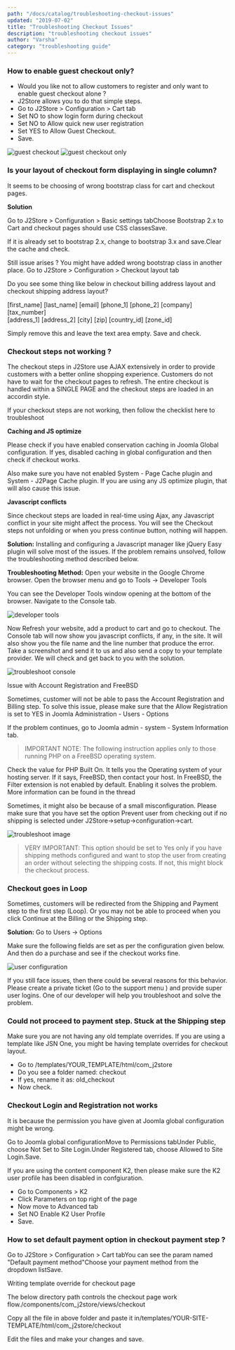 ```yaml
---
path: "/docs/catalog/troubleshooting-checkout-issues"
updated: "2019-07-02"
title: "Troubleshooting Checkout Issues"
description: "troubleshooting checkout issues"
author: "Varsha"
category: "troubleshooting guide"
---
```


### How to enable guest checkout only?

* Would you like not to allow customers to register and only want to enable guest checkout alone ?
* J2Store allows you to do that simple steps.
* Go to J2Store > Configuration > Cart tab
* Set NO to show login form during checkout
* Set NO to Allow quick new user registration
* Set YES to Allow Guest Checkout.
* Save.

![guest checkout](https://raw.githubusercontent.com/j2store/doc-images/master/troubleshooting-guide/troubleshooting-checout-issues/enable-guest-checkout-only.png)
![guest checkout only](https://raw.githubusercontent.com/j2store/doc-images/master/troubleshooting-guide/troubleshooting-checout-issues/guest-checkout-only.png)


### Is your layout of checkout form displaying in single column?

It seems to be choosing of wrong bootstrap class for cart and checkout pages.

**Solution**

Go to J2Store > Configuration > Basic settings tabChoose Bootstrap 2.x to Cart and checkout pages should use CSS classesSave.

If it is already set to bootstrap 2.x, change to bootstrap 3.x and save.Clear the cache and check.

Still issue arises ? You might have added wrong bootstrap class in another place.
Go to J2Store > Configuration > Checkout layout tab

Do you see some thing like below in checkout billing address layout and checkout shipping address layout?

<div class="row-fluid">
<div class="span6">[first_name] [last_name] [email] [phone_1] [phone_2] [company] [tax_number]</div>
<div class="span6">[address_1] [address_2] [city] [zip] [country_id] [zone_id]</div>
</div>

Simply remove this and leave the text area empty.
Save and check.

### Checkout steps not working ?

The checkout steps in J2Store use AJAX extensively in order to provide customers with a better online shopping experience. Customers do not have to wait for the checkout pages to refresh. The entire checkout is handled within a SINGLE PAGE and the checkout steps are loaded in an accordin style.

If your checkout steps are not working, then follow the checklist here to troubleshoot

**Caching and JS optimize**

Please check if you have enabled conservation caching in Joomla Global configuration. If yes, disabled caching in global configuration and then check if checkout works.

Also make sure you have not enabled System - Page Cache plugin and System - J2Page Cache plugin.
If you are using any JS optimize plugin, that will also cause this issue.

**Javascript conflicts**

Since checkout steps are loaded in real-time using Ajax, any Javascript conflict in your site might affect the process. You will see the Checkout steps not unfolding or when you press continue button, nothing will happen.

**Solution:** Installing and configuring a Javascript manager like jQuery Easy plugin will solve most of the issues. If the problem remains unsolved, follow the troubleshooting method described below.

**Troubleshooting Method:**
Open your website in the Google Chrome browser. Open the browser menu and go to Tools -> Developer Tools

You can see the Developer Tools window opening at the bottom of the browser. Navigate to the Console tab.

![developer tools](https://raw.githubusercontent.com/j2store/doc-images/master/troubleshooting-guide/troubleshooting-checout-issues/troubleshoot_developertools.png)

Now Refresh your website, add a product to cart and go to checkout. The Console tab will now show you javascript conflicts, if any, in the site. It will also show you the file name and the line number that produce the error. Take a screenshot and send it to us and also send a copy to your template provider. We will check and get back to you with the solution.

![troubleshoot console](https://raw.githubusercontent.com/j2store/doc-images/master/troubleshooting-guide/troubleshooting-checout-issues/troubleshoot_console.png)

Issue with Account Registration and FreeBSD

Sometimes, customer will not be able to pass the Account Registration and Billing step. To solve this issue, please make sure that the Allow Registration is set to YES in Joomla Administration - Users - Options

If the problem continues, go to Joomla admin - system - System Information tab.

> IMPORTANT NOTE: The following instruction applies only to those running PHP on a FreeBSD operating system.

Check the value for PHP Built On. It tells you the Operating system of your hosting server.  If it says, FreeBSD, then contact your host. In FreeBSD, the Filter extension is not enabled by default. Enabling it solves the problem. More information can be found <link-text url="https://forums.freebsd.org/threads/30465/" target="_blank" rel="noopener"> in the thread </link-text>

Sometimes, it might also be because of a small misconfiguration. Please make sure that you have set the option Prevent user from checking out if no shipping is selected under J2Store->setup->configuration->cart.

![troubleshoot image](https://raw.githubusercontent.com/j2store/doc-images/master/troubleshooting-guide/troubleshooting-checout-issues/image.png)

> VERY IMPORTANT: This option should be set to Yes only if you have shipping methods configured and want to stop the user from creating an order without selecting the shipping costs. If not, this might block the checkout process.

### Checkout goes in Loop

Sometimes, customers will be redirected from the Shipping and Payment step to the first step (Loop). Or you may not be able to proceed when you click Continue at the Billing or the Shipping step.

**Solution:** Go to Users -> Options

Make sure the following fields are set as per the configuration given below. And then do a purchase and see if the checkout works fine.

![user configuration](https://raw.githubusercontent.com/j2store/doc-images/master/troubleshooting-guide/troubleshooting-checout-issues/checkout_redirected.png)

If you still face issues, then there could be several reasons for this behavior. Please create a private ticket (Go to the support menu ) and provide super user logins. One of our developer will help you troubleshoot and solve the problem.

### Could not proceed to payment step. Stuck at the Shipping step

Make sure you are not having any old template overrides. If you are using a template like JSN One, you might be having template overrides for checkout layout.

* Go to /templates/YOUR_TEMPLATE/html/com_j2store
* Do you see a folder named: checkout
* If yes, rename it as: old_checkout
* Now check.

### Checkout Login and Registration not works

It is because the permission you have given at Joomla global configuration might be wrong.

Go to Joomla global configurationMove to Permissions tabUnder Public, choose Not Set to Site Login.Under Registered tab, choose Allowed to Site Login.Save.

If you are using the content component K2, then please make sure the K2 user profile has been disabled in confgiuration.

* Go to Components > K2
* Click Parameters on top right of the page
* Now move to Advanced tab
* Set NO Enable K2 User Profile
* Save.

### How to set default payment option in checkout payment step ?

Go to J2Store >  Configuration > Cart tabYou can see the param named "Default payment method"Choose your payment method from the dropdown listSave.

Writing template override for checkout page

The below directory path controls the checkout page work flow./components/com_j2store/views/checkout

Copy all the file in above folder and paste it in/templates/YOUR-SITE-TEMPLATE/html/com_j2store/checkout

Edit the files and make your changes and save.

